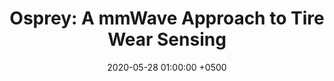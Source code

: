 ---
title: "Osprey: A mmWave Approach to Tire Wear Sensing"
collection: publications
image: /images/osprey_sq.jpg
permalink: /publications/osprey-mobisys20/
date: 2020-05-28 01:00:00 +0500
venue: 'ACM MobiSys'
bibtex: '/bibtex/osprey-mobisys20.html'
pdf: '/files/osprey-mobisys20.pdf'
pubtype: 'conference'
authors: '<ins>Akarsh Prabhakara</ins>, Vaibhav Singh, Swarun Kumar, Anthony Rowe'
press: '*Press:* [CMU](https://www.ece.cmu.edu/news-and-events/story/2020/07/sensing-tire-wear.html){: style="text-decoration:none;"} &#124; [Gizmodo](https://gizmodo.com/researchers-find-that-radar-can-be-used-to-detect-a-nai-1844635816){: style="text-decoration:none;"}  &#124; [Hackster.io](https://www.hackster.io/news/researchers-develop-system-that-monitors-tire-wear-in-real-time-4ff4d9c738f3){: style="text-decoration:none;"} &#124; [Thats Cool News - Podcast](https://thatscoolnews.com/episode/21-osprey-mmwaves-sense-tire-wear-akarsh/){: style="text-decoration:none;"} &#124; 
 [Weibold](https://weibold.com/radar-to-monitor-tire-wear-developed-by-american-engineers){: style="text-decoration:none;"} &#124;
 [Interesting Engineering](https://interestingengineering.com/innovation/radar-can-be-used-to-detect-tire-wear-and-tear-nail-punctures){: style="text-decoration:none;"} &#124;
 [Wonderful Engineering](https://wonderfulengineering.com/this-radar-based-device-can-detect-tire-punctures-along-with-wear-and-tear/){: style="text-decoration:none;"} &#124;
 [Tyrepress.com](https://www.tyrepress.com/2020/08/measuring-tyre-wear-with-on-car-radar/){: style="text-decoration:none;"}'
award: 'Best Paper Honorable Mention, GetMobile Research Highlight'
excerpt_separator: ""
---